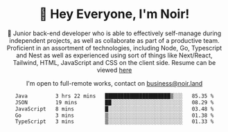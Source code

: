 <div align="center">

<h1 align="center">👋 Hey Everyone, I'm Noir! </h1>
  
<p>
  
 🎉 Junior back-end developer who is able to effectively self-manage during independent projects, as well as collaborate as part of a productive team. Proficient in an assortment of technologies, including Node, Go, Typescript and Nest as well as experienced using sort of things like Next/React, Tailwind, HTML, JavaScript and CSS on the client side. Resume can be viewed [here](https://cdn.noir.land/resume)

</p>
   
<p align="center">

  I'm open to full-remote works, contact on [business@noir.land](mailto:business@noir.land) 
 
 </p>
   

  
<!--START_SECTION:waka-->

```txt
Java         3 hrs 22 mins   █████████████████████▒░░░   85.35 %
JSON         19 mins         ██░░░░░░░░░░░░░░░░░░░░░░░   08.29 %
JavaScript   8 mins          █░░░░░░░░░░░░░░░░░░░░░░░░   03.48 %
Go           3 mins          ▒░░░░░░░░░░░░░░░░░░░░░░░░   01.38 %
TypeScript   3 mins          ▒░░░░░░░░░░░░░░░░░░░░░░░░   01.33 %
```

<!--END_SECTION:waka-->
